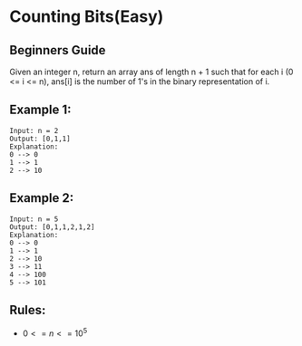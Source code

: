 # Counting Bits(Easy)

## Beginners Guide

Given an integer n, return an array ans of length n + 1 such that for each i (0 <= i <= n), ans[i] is the number of 1's in the binary representation of i.

Example 1:
---
```go=
Input: n = 2
Output: [0,1,1]
Explanation:
0 --> 0
1 --> 1
2 --> 10
```

Example 2:
---
```go=
Input: n = 5
Output: [0,1,1,2,1,2]
Explanation:
0 --> 0
1 --> 1
2 --> 10
3 --> 11
4 --> 100
5 --> 101
```

Rules:
---
* $0 <= n <= 10^5$